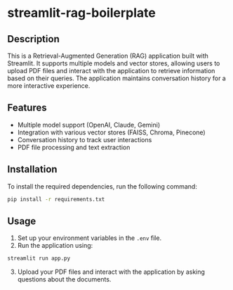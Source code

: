# streamlit-rag-boilerplate

## Description

This is a Retrieval-Augmented Generation (RAG) application built with Streamlit. It supports multiple models and vector stores, allowing users to upload PDF files and interact with the application to retrieve information based on their queries. The application maintains conversation history for a more interactive experience.

## Features

- Multiple model support (OpenAI, Claude, Gemini)
- Integration with various vector stores (FAISS, Chroma, Pinecone)
- Conversation history to track user interactions
- PDF file processing and text extraction

## Installation

To install the required dependencies, run the following command:

```bash
pip install -r requirements.txt
```

## Usage

1. Set up your environment variables in the `.env` file.
2. Run the application using:

```bash
streamlit run app.py
```

3. Upload your PDF files and interact with the application by asking questions about the documents.
